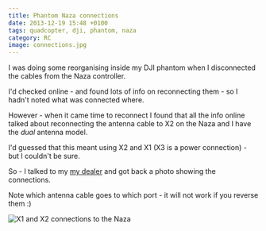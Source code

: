 ```yaml
---
title: Phantom Naza connections
date: 2013-12-19 15:48 +0100
tags: quadcopter, dji, phantom, naza
category: RC
image: connections.jpg
---
```


I was doing some reorganising inside my DJI phantom when I disconnected the cables from the Naza controller.

I'd checked online - and found lots of info on reconnecting them - so I hadn't noted what was connected where.

However - when it came time to reconnect I found that all the info online talked about reconnecting the antenna cable to X2 on the Naza and I have the *dual* antenna model.

I'd guessed that this meant using X2 and X1 (X3 is a power connection) - but I couldn't be sure.

So - I talked to my [my dealer](http://elefun.no) and got back a photo showing the connections.

Note which antenna cable goes to which port - it will not work if you reverse them :)

![X1 and X2 connections to the Naza](connections.jpg 'X1 and X2 connections to the Naza')
